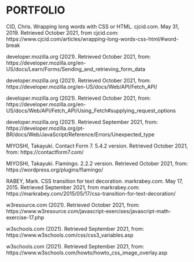 # PORTFOLIO 
<p>CID, Chris. Wrapping long words with CSS or HTML. cjcid.com. May 31, 2019. Retrieved October 2021, from cjcid.com: https://www.cjcid.com/articles/wrapping-long-words-css-html/#word-break</p>
<p>developer.mozilla.org (2021). Retrieved October 2021, from: https://developer.mozilla.org/en-US/docs/Learn/Forms/Sending_and_retrieving_form_data</p>
<p>developer.mozilla.org (2021). Retrieved October 2021, from: https://developer.mozilla.org/en-US/docs/Web/API/Fetch_API/</p>
<p>developer.mozilla.org (2021). Retrieved October 2021, from: https://developer.mozilla.org/en-US/docs/Web/API/Fetch_API/Using_Fetch#supplying_request_options</p>
<p>developer.mozilla.org (2021). Retrieved September 2021, from: https://developer.mozilla.org/pt-BR/docs/Web/JavaScript/Reference/Errors/Unexpected_type</p>
<p>MIYOSHI, Takayuki. Contact Form 7. 5.4.2 version. Retrieved October 2021, from: https://contactform7.com/</p>
<p>MIYOSHI, Takayuki. Flamingo. 2.2.2 version. Retrieved October 2021, from: https://wordpress.org/plugins/flamingo/</p>
<p>RABEY, Mark. CSS transition for text decoration. markrabey.com. May 17, 2015. Retrieved September 2021, from markrabey.com: https://markrabey.com/2015/05/17/css-transition-for-text-decoration/</p>
<p>w3resource.com (2021). Retrieved October 2021, from: https://www.w3resource.com/javascript-exercises/javascript-math-exercise-17.php</p>
<p>w3schools.com (2021). Retrieved September 2021, from: https://www.w3schools.com/css/css3_variables.asp</p>
<p>w3schools.com (2021). Retrieved September 2021, from: https://www.w3schools.com/howto/howto_css_image_overlay.asp</p>

